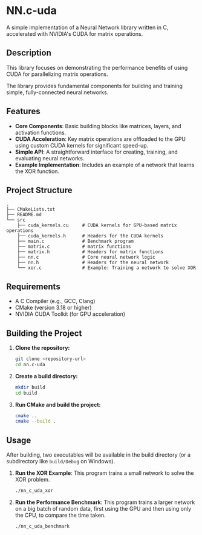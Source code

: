# NN.c-uda

A simple implementation of a Neural Network library written in C, accelerated with NVIDIA's CUDA for matrix operations.

## Description

This library focuses on demonstrating the performance benefits of using CUDA for parallelizing matrix operations.

The library provides fundamental components for building and training simple, fully-connected neural networks.

## Features

-   **Core Components**: Basic building blocks like matrices, layers, and activation functions.
-   **CUDA Acceleration**: Key matrix operations are offloaded to the GPU using custom CUDA kernels for significant speed-up.
-   **Simple API**: A straightforward interface for creating, training, and evaluating neural networks.
-   **Example Implementation**: Includes an example of a network that learns the XOR function.

## Project Structure

```
.
├── CMakeLists.txt
├── README.md
└── src
    ├── cuda_kernels.cu     # CUDA kernels for GPU-based matrix operations
    ├── cuda_kernels.h      # Headers for the CUDA kernels
    ├── main.c              # Benchmark program
    ├── matrix.c            # matrix functions
    ├── matrix.h            # Headers for matrix functions
    ├── nn.c                # Core neural network logic
    ├── nn.h                # Headers for the neural network
    └── xor.c               # Example: Training a network to solve XOR
```

## Requirements

-   A C Compiler (e.g., GCC, Clang)
-   CMake (version 3.18 or higher)
-   NVIDIA CUDA Toolkit (for GPU acceleration)

## Building the Project

1.  **Clone the repository:**
    ```bash
    git clone <repository-url>
    cd nn.c-uda
    ```

2.  **Create a build directory:**
    ```bash
    mkdir build
    cd build
    ```

3.  **Run CMake and build the project:**
    ```bash
    cmake ..
    cmake --build .
    ```

## Usage

After building, two executables will be available in the build directory (or a subdirectory like `build/Debug` on Windows).

1.  **Run the XOR Example**:
    This program trains a small network to solve the XOR problem.
    ```bash
    ./nn_c_uda_xor
    ```

2.  **Run the Performance Benchmark**:
    This program trains a larger network on a big batch of random data, first using the GPU and then using only the CPU, to compare the time taken.
    ```bash
    ./nn_c_uda_benchmark
